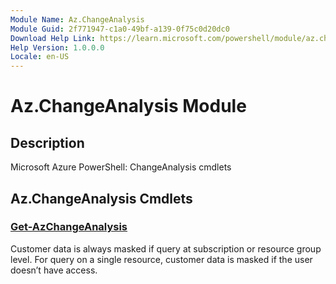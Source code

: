 ```yaml
---
Module Name: Az.ChangeAnalysis
Module Guid: 2f771947-c1a0-49bf-a139-0f75c0d20dc0
Download Help Link: https://learn.microsoft.com/powershell/module/az.changeanalysis
Help Version: 1.0.0.0
Locale: en-US
---
```


# Az.ChangeAnalysis Module
## Description
Microsoft Azure PowerShell: ChangeAnalysis cmdlets

## Az.ChangeAnalysis Cmdlets
### [Get-AzChangeAnalysis](Get-AzChangeAnalysis.md)
Customer data is always masked if query at subscription or resource group level.
For query on a single resource, customer data is masked if the user doesn’t have access.


